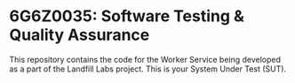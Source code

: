 # 6G6Z0035: Software Testing & Quality Assurance

This repository contains the code for the Worker Service being developed as a part of the Landfill Labs project. This is your System Under Test (SUT).
